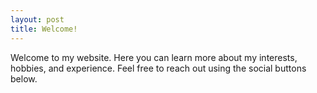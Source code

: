 ```yaml
---
layout: post
title: Welcome!
---
```

Welcome to my website. Here you can learn more about my interests, hobbies, and experience. Feel free to reach out using the social buttons below.

